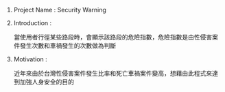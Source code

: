 1. Project Name :  Security Warning

2. Introduction : 

	當使用者行徑某些路段時，會顯示該路段的危險指數，危險指數是由性侵害案件發生次數和車禍發生的次數做為判斷
    

3. Motivation :

    近年來由於台灣性侵害案件發生比率和死亡車禍案件變高，想藉由此程式來達到加強人身安全的目的











